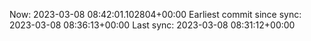 Now: 2023-03-08 08:42:01.102804+00:00 Earliest commit since sync: 2023-03-08 08:36:13+00:00 Last sync: 2023-03-08 08:31:12+00:00

